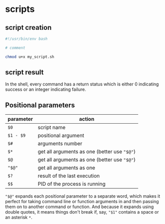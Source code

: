 # scripts

## script creation

```sh
#!/usr/bin/env bash

# comment

chmod u+x my_script.sh
```

## script result

In the shell, every command has a return status which is either 0 indicating success or an integer indicating failure.

## Positional parameters

| parameter | action                                       |
| --------- | -------------------------------------------- |
| `$0`      | script name                                  |
| `$1 - $9` | positional argument                          |
| `$#`      | arguments number                             |
| `$*`      | get all arguments as one (better use `"$@"`) |
| `$@`      | get all arguments as one (better use `"$@"`) |
| `"$@"`      | get all arguments as one                     |
| `$?`      | result of the last execution                 |
| `$$`      | PID of the process is running                |


`"$@"` expands each positional parameter to a separate word, which makes it perfect for taking command line or function arguments in and then passing them on to another command or function. And because it expands using double quotes, it means things don't break if, say, `"$1"` contains a space or an asterisk `*`.